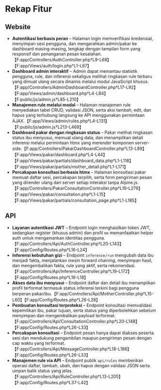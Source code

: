 # Rekap Fitur

## Website
- **Autentikasi berbasis peran** – Halaman login memverifikasi kredensial, menyimpan sesi pengguna, dan mengarahkan admin/pakar ke dashboard masing-masing, lengkap dengan tampilan form yang responsif dan penanganan pesan kesalahan.【F:app/Controllers/AuthController.php†L9-L68】【F:app/Views/auth/login.php†L1-L87】
- **Dashboard admin interaktif** – Admin dapat memantau statistik pengguna, rule, dan inferensi sekaligus melihat ringkasan rule terbaru yang dimuat ulang secara dinamis melalui modul JavaScript khusus.【F:app/Controllers/AdminDashboardController.php†L17-L92】【F:app/Views/admin/dashboard.php†L4-L84】【F:public/js/admin.js†L85-L210】
- **Manajemen rule melalui modal** – Halaman manajemen rule menyediakan tabel CRUD, validasi JSON, serta aksi tambah, edit, dan hapus yang terhubung langsung ke API menggunakan permintaan AJAX.【F:app/Views/admin/rules.php†L4-L131】【F:public/js/admin.js†L213-L469】
- **Dashboard pakar dengan ringkasan status** – Pakar melihat ringkasan status ibu menyusui, memuat ulang data, dan menampilkan detail inferensi melalui permintaan htmx yang merender komponen server-side.【F:app/Controllers/PakarDashboardController.php†L13-L89】【F:app/Views/pakar/dashboard.php†L4-L44】【F:app/Views/pakar/partials/dashboard_data.php†L1-L118】【F:app/Views/pakar/partials/mother_detail.php†L1-L171】
- **Percakapan konsultasi berbasis htmx** – Halaman konsultasi pakar memuat daftar sesi, percakapan terpilih, serta form pengiriman pesan yang dirender ulang dari server setiap interaksi tanpa Alpine.js.【F:app/Controllers/PakarConsultationController.php†L19-L279】【F:app/Views/pakar/consultation.php†L1-L15】【F:app/Views/pakar/partials/consultation_page.php†L1-L185】

## API
- **Layanan autentikasi JWT** – Endpoint login menghasilkan token JWT, sedangkan register (khusus admin) dan profil `me` memanfaatkan helper auth untuk mengamankan identitas pengguna.【F:app/Controllers/Api/AuthController.php†L20-L143】【F:app/Config/Routes.php†L16-L24】
- **Inferensi kebutuhan gizi** – Endpoint `inference/run` mengubah data ibu menjadi fakta, menjalankan mesin forward chaining, menyimpan hasil, dan mengembalikan fakta, rule yang aktif, serta rekomendasi.【F:app/Controllers/Api/InferenceController.php†L19-L172】【F:app/Config/Routes.php†L16-L18】
- **Akses data ibu menyusui** – Endpoint daftar dan detail ibu menampilkan profil terformat termasuk status inferensi terkini bagi pengguna berperan pakar/ibu.【F:app/Controllers/Api/MotherController.php†L15-L60】【F:app/Config/Routes.php†L26-L28】
- **Pembuatan konsultasi terproteksi** – Endpoint konsultasi memvalidasi kepemilikan ibu, pakar tujuan, serta status yang diperbolehkan sebelum menyimpan dan mengembalikan payload terformat.【F:app/Controllers/Api/ConsultationController.php†L20-L148】【F:app/Config/Routes.php†L26-L33】
- **Percakapan konsultasi** – Endpoint pesan hanya dapat diakses peserta sesi dan mendukung pengambilan maupun pengiriman pesan dengan cap waktu yang terformat.【F:app/Controllers/Api/MessageController.php†L18-L186】【F:app/Config/Routes.php†L26-L33】
- **Manajemen rule via API** – Endpoint publik `api/rules` memberikan operasi daftar, tambah, ubah, dan hapus dengan validasi JSON serta umpan balik status yang jelas.【F:app/Controllers/Api/RuleController.php†L13-L205】【F:app/Config/Routes.php†L37-L42】
